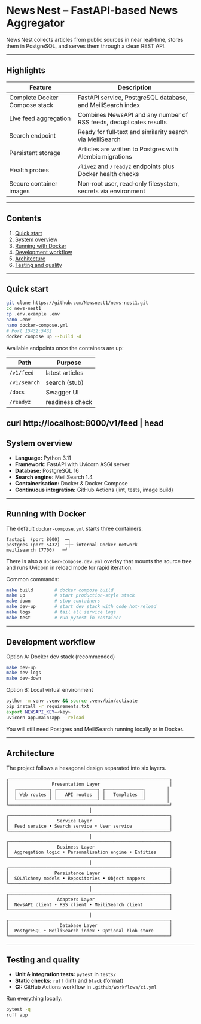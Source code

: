 # News Nest – FastAPI‑based News Aggregator

News Nest collects articles from public sources in near real‑time, stores them in PostgreSQL, and serves them through a clean REST API.  


---

## Highlights

| Feature | Description |
|---------|-------------|
| Complete Docker Compose stack | FastAPI service, PostgreSQL database, and MeiliSearch index |
| Live feed aggregation | Combines NewsAPI and any number of RSS feeds, deduplicates results |
| Search endpoint | Ready for full‑text and similarity search via MeiliSearch |
| Persistent storage | Articles are written to Postgres with Alembic migrations |
| Health probes | `/livez` and `/readyz` endpoints plus Docker health checks |
| Secure container images | Non‑root user, read‑only filesystem, secrets via environment |

---

## Contents

1. [Quick start](#quick-start)
2. [System overview](#system-overview)
3. [Running with Docker](#running-with-docker)
4. [Development workflow](#development-workflow)
5. [Architecture](#architecture)
6. [Testing and quality](#testing-and-quality)


---

## Quick start

```bash
git clone https://github.com/Newsnest1/news-nest1.git
cd news-nest1
cp .env.example .env
nano .env
nano docker-compose.yml
# Port 15432:5432
docker compose up --build -d
```

Available endpoints once the containers are up:

| Path | Purpose |
|------|---------|
| `/v1/feed` | latest articles |
| `/v1/search` | search (stub) |
| `/docs` | Swagger UI |
| `/readyz` | readiness check |

curl http://localhost:8000/v1/feed | head
---

## System overview

* **Language:** Python 3.11  
* **Framework:** FastAPI with Uvicorn ASGI server  
* **Database:** PostgreSQL 16  
* **Search engine:** MeiliSearch 1.4  
* **Containerisation:** Docker & Docker Compose  
* **Continuous integration:** GitHub Actions (lint, tests, image build)

---

## Running with Docker

The default `docker-compose.yml` starts three containers:

```
fastapi  (port 8000)  ─┐
postgres (port 5432)  ─┼─ internal Docker network
meilisearch (7700)   ─┘
```

There is also a `docker-compose.dev.yml` overlay that mounts the source tree
and runs Uvicorn in reload mode for rapid iteration.

Common commands:

```bash
make build        # docker compose build
make up           # start production‑style stack
make down         # stop containers
make dev-up       # start dev stack with code hot‑reload
make logs         # tail all service logs
make test         # run pytest in container
```

---

## Development workflow

Option A: Docker dev stack (recommended)

```bash
make dev-up
make dev-logs     
make dev-down
```

Option B: Local virtual environment

```bash
python -m venv .venv && source .venv/bin/activate
pip install -r requirements.txt
export NEWSAPI_KEY=<key>
uvicorn app.main:app --reload
```

You will still need Postgres and MeiliSearch running locally or in Docker.

---

## Architecture

The project follows a hexagonal design separated into six layers.

```
┌────────────────────────────────────────────────────────────┐
│                Presentation Layer                          │
│  ┌────────────┐ ┌───────────────┐ ┌──────────────┐        │
│  │ Web routes │ │   API routes  │ │   Templates  │        │
│  └────────────┘ └───────────────┘ └──────────────┘        │
└────────────────────────────────────────────────────────────┘
                               │
┌────────────────────────────────────────────────────────────┐
│                  Service Layer                             │
│  Feed service • Search service • User service              │
└────────────────────────────────────────────────────────────┘
                               │
┌────────────────────────────────────────────────────────────┐
│                  Business Layer                            │
│  Aggregation logic • Personalisation engine • Entities     │
└────────────────────────────────────────────────────────────┘
                               │
┌────────────────────────────────────────────────────────────┐
│                 Persistence Layer                          │
│  SQLAlchemy models • Repositories • Object mappers         │
└────────────────────────────────────────────────────────────┘
                               │
┌────────────────────────────────────────────────────────────┐
│                  Adapters Layer                            │
│  NewsAPI client • RSS client • MeiliSearch client          │
└────────────────────────────────────────────────────────────┘
                               │
┌────────────────────────────────────────────────────────────┐
│                   Database Layer                           │
│  PostgreSQL • MeiliSearch index • Optional blob store      │
└────────────────────────────────────────────────────────────┘
```

---

## Testing and quality

* **Unit & integration tests:** `pytest` in `tests/`
* **Static checks:** `ruff` (lint) and `black` (format)
* **CI:** GitHub Actions workflow in `.github/workflows/ci.yml`

Run everything locally:

```bash
pytest -q
ruff app
```


